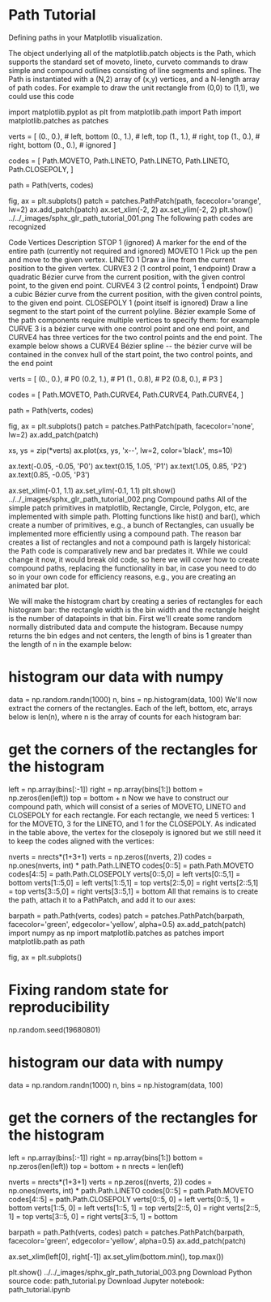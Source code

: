 # Path Tutorial

Defining paths in your Matplotlib visualization.

The object underlying all of the matplotlib.patch objects is the Path, which supports the standard set of moveto, lineto, curveto commands to draw simple and compound outlines consisting of line segments and splines. The Path is instantiated with a (N,2) array of (x,y) vertices, and a N-length array of path codes. For example to draw the unit rectangle from (0,0) to (1,1), we could use this code

import matplotlib.pyplot as plt
from matplotlib.path import Path
import matplotlib.patches as patches

verts = [
   (0., 0.),  # left, bottom
   (0., 1.),  # left, top
   (1., 1.),  # right, top
   (1., 0.),  # right, bottom
   (0., 0.),  # ignored
]

codes = [
    Path.MOVETO,
    Path.LINETO,
    Path.LINETO,
    Path.LINETO,
    Path.CLOSEPOLY,
]

path = Path(verts, codes)

fig, ax = plt.subplots()
patch = patches.PathPatch(path, facecolor='orange', lw=2)
ax.add_patch(patch)
ax.set_xlim(-2, 2)
ax.set_ylim(-2, 2)
plt.show()
../../_images/sphx_glr_path_tutorial_001.png
The following path codes are recognized

Code	Vertices	Description
STOP	1 (ignored)	A marker for the end of the entire path (currently not required and ignored)
MOVETO	1	Pick up the pen and move to the given vertex.
LINETO	1	Draw a line from the current position to the given vertex.
CURVE3	2 (1 control point, 1 endpoint)	Draw a quadratic Bézier curve from the current position, with the given control point, to the given end point.
CURVE4	3 (2 control points, 1 endpoint)	Draw a cubic Bézier curve from the current position, with the given control points, to the given end point.
CLOSEPOLY	1 (point itself is ignored)	Draw a line segment to the start point of the current polyline.
Bézier example
Some of the path components require multiple vertices to specify them: for example CURVE 3 is a bézier curve with one control point and one end point, and CURVE4 has three vertices for the two control points and the end point. The example below shows a CURVE4 Bézier spline -- the bézier curve will be contained in the convex hull of the start point, the two control points, and the end point

verts = [
   (0., 0.),   # P0
   (0.2, 1.),  # P1
   (1., 0.8),  # P2
   (0.8, 0.),  # P3
]

codes = [
    Path.MOVETO,
    Path.CURVE4,
    Path.CURVE4,
    Path.CURVE4,
]

path = Path(verts, codes)

fig, ax = plt.subplots()
patch = patches.PathPatch(path, facecolor='none', lw=2)
ax.add_patch(patch)

xs, ys = zip(*verts)
ax.plot(xs, ys, 'x--', lw=2, color='black', ms=10)

ax.text(-0.05, -0.05, 'P0')
ax.text(0.15, 1.05, 'P1')
ax.text(1.05, 0.85, 'P2')
ax.text(0.85, -0.05, 'P3')

ax.set_xlim(-0.1, 1.1)
ax.set_ylim(-0.1, 1.1)
plt.show()
../../_images/sphx_glr_path_tutorial_002.png
Compound paths
All of the simple patch primitives in matplotlib, Rectangle, Circle, Polygon, etc, are implemented with simple path. Plotting functions like hist() and bar(), which create a number of primitives, e.g., a bunch of Rectangles, can usually be implemented more efficiently using a compound path. The reason bar creates a list of rectangles and not a compound path is largely historical: the Path code is comparatively new and bar predates it. While we could change it now, it would break old code, so here we will cover how to create compound paths, replacing the functionality in bar, in case you need to do so in your own code for efficiency reasons, e.g., you are creating an animated bar plot.

We will make the histogram chart by creating a series of rectangles for each histogram bar: the rectangle width is the bin width and the rectangle height is the number of datapoints in that bin. First we'll create some random normally distributed data and compute the histogram. Because numpy returns the bin edges and not centers, the length of bins is 1 greater than the length of n in the example below:

# histogram our data with numpy
data = np.random.randn(1000)
n, bins = np.histogram(data, 100)
We'll now extract the corners of the rectangles. Each of the left, bottom, etc, arrays below is len(n), where n is the array of counts for each histogram bar:

# get the corners of the rectangles for the histogram
left = np.array(bins[:-1])
right = np.array(bins[1:])
bottom = np.zeros(len(left))
top = bottom + n
Now we have to construct our compound path, which will consist of a series of MOVETO, LINETO and CLOSEPOLY for each rectangle. For each rectangle, we need 5 vertices: 1 for the MOVETO, 3 for the LINETO, and 1 for the CLOSEPOLY. As indicated in the table above, the vertex for the closepoly is ignored but we still need it to keep the codes aligned with the vertices:

nverts = nrects*(1+3+1)
verts = np.zeros((nverts, 2))
codes = np.ones(nverts, int) * path.Path.LINETO
codes[0::5] = path.Path.MOVETO
codes[4::5] = path.Path.CLOSEPOLY
verts[0::5,0] = left
verts[0::5,1] = bottom
verts[1::5,0] = left
verts[1::5,1] = top
verts[2::5,0] = right
verts[2::5,1] = top
verts[3::5,0] = right
verts[3::5,1] = bottom
All that remains is to create the path, attach it to a PathPatch, and add it to our axes:

barpath = path.Path(verts, codes)
patch = patches.PathPatch(barpath, facecolor='green',
  edgecolor='yellow', alpha=0.5)
ax.add_patch(patch)
import numpy as np
import matplotlib.patches as patches
import matplotlib.path as path

fig, ax = plt.subplots()
# Fixing random state for reproducibility
np.random.seed(19680801)

# histogram our data with numpy
data = np.random.randn(1000)
n, bins = np.histogram(data, 100)

# get the corners of the rectangles for the histogram
left = np.array(bins[:-1])
right = np.array(bins[1:])
bottom = np.zeros(len(left))
top = bottom + n
nrects = len(left)

nverts = nrects*(1+3+1)
verts = np.zeros((nverts, 2))
codes = np.ones(nverts, int) * path.Path.LINETO
codes[0::5] = path.Path.MOVETO
codes[4::5] = path.Path.CLOSEPOLY
verts[0::5, 0] = left
verts[0::5, 1] = bottom
verts[1::5, 0] = left
verts[1::5, 1] = top
verts[2::5, 0] = right
verts[2::5, 1] = top
verts[3::5, 0] = right
verts[3::5, 1] = bottom

barpath = path.Path(verts, codes)
patch = patches.PathPatch(barpath, facecolor='green',
                          edgecolor='yellow', alpha=0.5)
ax.add_patch(patch)

ax.set_xlim(left[0], right[-1])
ax.set_ylim(bottom.min(), top.max())

plt.show()
../../_images/sphx_glr_path_tutorial_003.png
Download Python source code: path_tutorial.py
Download Jupyter notebook: path_tutorial.ipynb